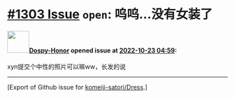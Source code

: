 # [\#1303 Issue](https://github.com/komeiji-satori/Dress/issues/1303) `open`: 呜呜...没有女装了

#### <img src="https://avatars.githubusercontent.com/u/73374194?u=eb72e82158c2ca705b2743e5b3186b1510849dfc&v=4" width="50">[Dospy-Honor](https://github.com/Dospy-Honor) opened issue at [2022-10-23 04:59](https://github.com/komeiji-satori/Dress/issues/1303):

xyn提交个中性的照片可以嘛ww，长发的说




-------------------------------------------------------------------------------



[Export of Github issue for [komeiji-satori/Dress](https://github.com/komeiji-satori/Dress).]
